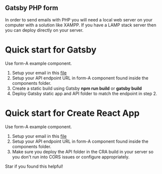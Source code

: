 ## Gatsby PHP form 

In order to send emails with PHP you will need a local web server on your computer with a solution like XAMPP. If you have a LAMP stack server then you can deploy directly on your server.

# Quick start for Gatsby

Use form-A example component.

1. Setup your email in this  [file](https://github.com/frankagathos/gatsby-with-php-form/blob/master/api/contact/config.php)
2. Setup your API endpoint URL in form-A component found inside the components folder.
3. Create a static build using Gatsby **npm run build** or **gatsby build**
4. Deploy Gatsby static app and API folder to match the endpoint in step 2.

# Quick start for Create React App 

Use form-A example component.

1. Setup your email in this [file](https://github.com/frankagathos/gatsby-with-php-form/blob/master/api/contact/config.php)
2. Setup your API endpoint URL in form-A component found inside the components folder.
3. Make sure you deploy the API folder in the CRA build in your server so you don't run into CORS issues or configure appropriately.

Star if you found this helpful!